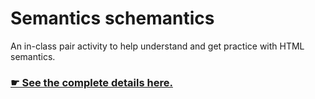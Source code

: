 # Semantics schemantics

An in-class pair activity to help understand and get practice with HTML semantics.

### [☛ See the complete details here.](http://learn-the-web.algonquindesign.ca/courses/web-dev-3/semantics-schemantics/)
